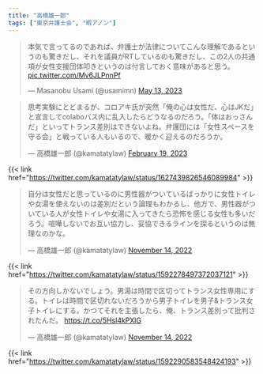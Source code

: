 ```yaml
---
title: "高橋雄一郎"
tags: ["東京弁護士会", "暇アノン"]
---
```


<blockquote class="twitter-tweet"><p lang="ja" dir="ltr">本気で言ってるのであれば、弁護士が法律についてこんな理解であるというのも驚きだし、それを議員がRTしているのも驚きだし、この2人の共通項が女性支援団体叩きというのは付言しておく意味があると思う。 <a href="https://t.co/Mv6JLPnnPf">pic.twitter.com/Mv6JLPnnPf</a></p>&mdash; Masanobu Usami (@usamimn) <a href="https://twitter.com/usamimn/status/1657343792759070720?ref_src=twsrc%5Etfw">May 13, 2023</a></blockquote> <script async src="https://platform.twitter.com/widgets.js" charset="utf-8"></script> 

<blockquote class="twitter-tweet"><p lang="ja" dir="ltr">思考実験にとどまるが、コロアキ氏が突然「俺の心は女性だ、心はJKだ」と宣言してcolaboバス内に乱入したらどうなるのだろう。「体はおっさんだ」といってトランス差別はできないよね。弁護団には「女性スペースを守る会」と戦っている人もいるので、暖かく迎えるのだろうか。</p>&mdash; 高橋雄一郎 (@kamatatylaw) <a href="https://twitter.com/kamatatylaw/status/1627439826546089984?ref_src=twsrc%5Etfw">February 19, 2023</a></blockquote> <script async src="https://platform.twitter.com/widgets.js" charset="utf-8"></script> 

{{< link href="https://twitter.com/kamatatylaw/status/1627439826546089984" >}}

<blockquote class="twitter-tweet"><p lang="ja" dir="ltr">自分は女性だと思っているのに男性器がついているばっかりに女性トイレや女湯を使えないのは差別だという論理もわかるし、他方で、男性器がついている人が女性トイレや女湯に入ってきたら恐怖を感じる女性も多いだろう。喧嘩しないでお互い協力し、妥協できるラインを探るというのは無理なのかな。</p>&mdash; 高橋雄一郎 (@kamatatylaw) <a href="https://twitter.com/kamatatylaw/status/1592278497372037121?ref_src=twsrc%5Etfw">November 14, 2022</a></blockquote> <script async src="https://platform.twitter.com/widgets.js" charset="utf-8"></script>

{{< link href="https://twitter.com/kamatatylaw/status/1592278497372037121" >}}

<blockquote class="twitter-tweet"><p lang="ja" dir="ltr">その方向しかないでしょう。男湯は時間で区切ってトランス女性専用にする。トイレは時間で区切れないだろうから男子トイレを男子&amp;トランス女子トイレにする。かつてそれを主張したら、俺、トランス差別って批判されたんだ。 <a href="https://t.co/5Hsl4kPXlG">https://t.co/5Hsl4kPXlG</a></p>&mdash; 高橋雄一郎 (@kamatatylaw) <a href="https://twitter.com/kamatatylaw/status/1592290583548424193?ref_src=twsrc%5Etfw">November 14, 2022</a></blockquote> <script async src="https://platform.twitter.com/widgets.js" charset="utf-8"></script>

{{< link href="https://twitter.com/kamatatylaw/status/1592290583548424193" >}}